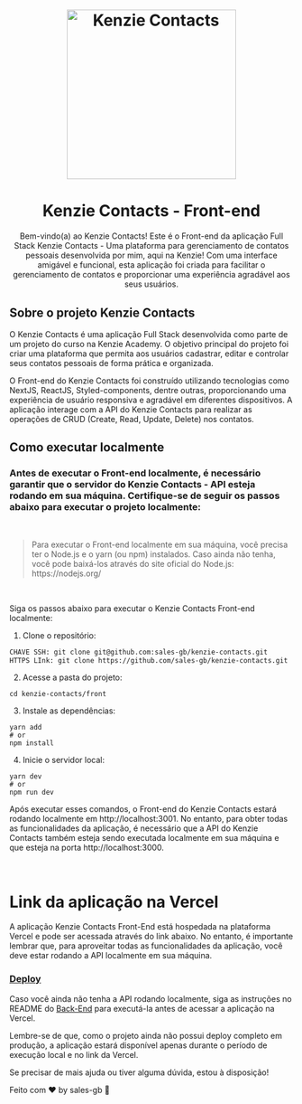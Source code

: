 <h1 align="center">
  <img alt="Kenzie Contacts" title="Kenzie Contacts" src="https://res.cloudinary.com/dhavjx2gp/image/upload/v1691377967/logo-default_kgxhwy.svg" width="300px" />
</h1>

<h1 align="center">
  Kenzie Contacts - Front-end
</h1>

<p align="center">
  Bem-vindo(a) ao Kenzie Contacts! Este é o Front-end da aplicação Full Stack Kenzie Contacts - Uma plataforma para gerenciamento de contatos pessoais desenvolvida por mim, aqui na Kenzie! Com uma interface amigável e funcional, esta aplicação foi criada para facilitar o gerenciamento de contatos e proporcionar uma experiência agradável aos seus usuários.
</p>

## Sobre o projeto Kenzie Contacts

O Kenzie Contacts é uma aplicação Full Stack desenvolvida como parte de um projeto do curso na Kenzie Academy. O objetivo principal do projeto foi criar uma plataforma que permita aos usuários cadastrar, editar e controlar seus contatos pessoais de forma prática e organizada.

O Front-end do Kenzie Contacts foi construído utilizando tecnologias como NextJS, ReactJS, Styled-components, dentre outras, proporcionando uma experiência de usuário responsiva e agradável em diferentes dispositivos. A aplicação interage com a API do Kenzie Contacts para realizar as operações de CRUD (Create, Read, Update, Delete) nos contatos.

## Como executar localmente

### Antes de executar o Front-end localmente, é necessário garantir que o servidor do Kenzie Contacts - API esteja rodando em sua máquina. Certifique-se de seguir os passos abaixo para executar o projeto localmente:

<br>

<blockquote> Para executar o Front-end localmente em sua máquina, você precisa ter o Node.js e o yarn (ou npm) instalados. Caso ainda não tenha, você pode baixá-los através do site oficial do Node.js: https://nodejs.org/ </blockquote>

<br>

Siga os passos abaixo para executar o Kenzie Contacts Front-end localmente:

1. Clone o repositório:

```bash
CHAVE SSH: git clone git@github.com:sales-gb/kenzie-contacts.git
HTTPS LInk: git clone https://github.com/sales-gb/kenzie-contacts.git
```

2. Acesse a pasta do projeto:

```
cd kenzie-contacts/front
```

3. Instale as dependências:

```
yarn add
# or
npm install
```

4. Inicie o servidor local:


````
yarn dev
# or
npm run dev
````

Após executar esses comandos, o Front-end do Kenzie Contacts estará rodando localmente em http://localhost:3001. No entanto, para obter todas as funcionalidades da aplicação, é necessário que a API do Kenzie Contacts também esteja sendo executada localmente em sua máquina e que esteja na porta http://localhost:3000.

<br>

# Link da aplicação na Vercel


A aplicação Kenzie Contacts Front-End está hospedada na plataforma Vercel e pode ser acessada através do link abaixo. No entanto, é importante lembrar que, para aproveitar todas as funcionalidades da aplicação, você deve estar rodando a API localmente em sua máquina.

### <a href="https://kenzie-contacts-mu.vercel.app/" target="_blank">Deploy</a>

Caso você ainda não tenha a API rodando localmente, siga as instruções no README do <a href="https://github.com/sales-gb/kenzie-contacts/tree/main/back">Back-End</a> para executá-la antes de acessar a aplicação na Vercel.

Lembre-se de que, como o projeto ainda não possui deploy completo em produção, a aplicação estará disponível apenas durante o período de execução local e no link da Vercel.

Se precisar de mais ajuda ou tiver alguma dúvida, estou à disposição!

Feito com ♥ by sales-gb :wave:

